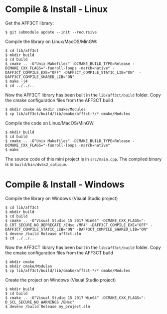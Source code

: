# Compile & Install - Linux

Get the AFF3CT library:

	$ git submodule update --init --recursive

Compile the library on Linux/MacOS/MinGW:

	$ cd lib/aff3ct
	$ mkdir build
	$ cd build
	$ cmake .. -G"Unix Makefiles" -DCMAKE_BUILD_TYPE=Release -DCMAKE_CXX_FLAGS="-funroll-loops -march=native" -DAFF3CT_COMPILE_EXE="OFF" -DAFF3CT_COMPILE_STATIC_LIB="ON"  -DAFF3CT_COMPILE_SHARED_LIB="ON"
	$ make -j4
	$ cd ../../..

Now the AFF3CT library has been built in the `lib/aff3ct/build` folder.
Copy the cmake configuration files from the AFF3CT build

	$ mkdir cmake && mkdir cmake/Modules
	$ cp lib/aff3ct/build/lib/cmake/aff3ct-*/* cmake/Modules

Compile the code on Linux/MacOS/MinGW:

	$ mkdir build
	$ cd build
	$ cmake .. -G"Unix Makefiles" -DCMAKE_BUILD_TYPE=Release -DCMAKE_CXX_FLAGS="-funroll-loops -march=native"
	$ make
The source code of this mini project is in `src/main.cpp`.
The compiled binary is in `build/bin/dvbs2_optique`.

# Compile & Install - Windows

Compile the library on Windows (Visual Studio project)

	$ cd lib/aff3ct
	$ mkdir build
	$ cd build
	$ cmake .. -G"Visual Studio 15 2017 Win64" -DCMAKE_CXX_FLAGS="-D_CRT_SECURE_NO_DEPRECATE /EHsc /MP4" -DAFF3CT_COMPILE_EXE="OFF" -DAFF3CT_COMPILE_STATIC_LIB="ON" -DAFF3CT_COMPILE_SHARED_LIB="ON"
	$ devenv /build Release aff3ct.sln
	$ cd ../../..
	
Now the AFF3CT library has been built in the `lib/aff3ct/build` folder.
Copy the cmake configuration files from the AFF3CT build

	$ mkdir cmake
    $ mkdir cmake/Modules
	$ cp lib/aff3ct/build/lib/cmake/aff3ct-*/* cmake/Modules

Create the project on Windows (Visual Studio project)

	$ mkdir build
	$ cd build
	$ cmake .. -G"Visual Studio 15 2017 Win64" -DCMAKE_CXX_FLAGS="-D_SCL_SECURE_NO_WARNINGS /EHsc"
	$ devenv /build Release my_project.sln
